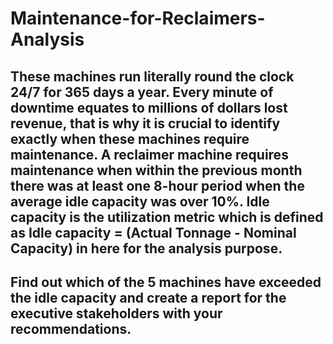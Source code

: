 # Maintenance-for-Reclaimers-Analysis

## These machines run literally round the clock 24/7 for 365 days a year. Every minute of downtime equates to millions of dollars lost revenue, that is why it is crucial to identify exactly when these machines require maintenance. A reclaimer machine requires maintenance when within the previous month there was at least one 8-hour period when the average idle capacity was over 10%. Idle capacity is the utilization metric which is defined as Idle capacity = (Actual Tonnage - Nominal Capacity) in here for the analysis purpose.

## Find out which of the 5 machines have exceeded the idle capacity and create a report for the executive stakeholders with your recommendations.
